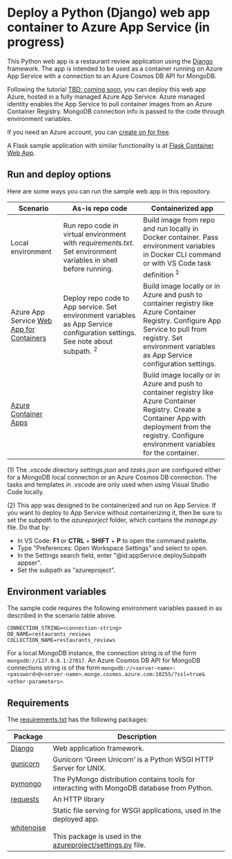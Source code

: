 # Deploy a Python (Django) web app container to Azure App Service (in progress)

This Python web app is a restaurant review application using the [Django](https://www.djangoproject.com/) framework. The app is intended to be used as a container running on Azure App Service with a connection to an Azure Cosmos DB API for MongoDB. 

Following the tutorial [TBD: coming soon](TBD), you can deploy this web app Azure, hosted in a fully managed Azure App Service. Azure managed identity enables the App Service to pull container images from an Azure Container Registry. MongoDB connection info is passed to the code through environment variables. 

If you need an Azure account, you can [create on for free](https://azure.microsoft.com/free/).

A Flask sample application with similar functionality is at [Flask Container Web App](https://github.com/Azure-Samples/msdocs-python-flask-container-web-app).

## Run and deploy options

Here are some ways you can run the sample web app in this repository.

| Scenario | As-is repo code        | Containerized app |
| ----------- | ----------- | ----------|
| Local environment | Run repo code in virtual environment with *requirements.txt*. Set environment variables in shell before running. | Build image from repo and run locally in Docker container. Pass environment variables in Docker CLI command or with VS Code task definition <sup>1<sup>. |
| Azure App Service [Web App for Containers](https://azure.microsoft.com/services/app-service/containers/) | Deploy repo code to App service. Set environment variables as App Service configuration settings. See note about subpath. <sup>2</sup> | Build image locally or in Azure and push to container registry like Azure Container Registry. Configure App Service to pull from registry. Set environment variables as App Service configuration settings. |
| [Azure Container Apps](https://docs.microsoft.com/azure/container-apps/overview) | &nbsp; |  Build image locally or in Azure and push to container registry like Azure Container Registry. Create a Container App with deployment from the registry. Configure environment variables for the container. |

(1) The *.vscode* directory *settings.json* and *tasks.json* are configured either for a MongoDB local connection or an Azure Cosmos DB connection. The tasks and templates in *.vscode* are only used when using Visual Studio Code locally.

(2) This app was designed to be containerized and run on App Service. If you want to deploy to App Service without containerizing it, then be sure to set the *subpath* to the *azureporject* folder, which contains the *manage.py* file. Do that by:

* In VS Code: **F1** or **CTRL** + **SHIFT** + **P** to open the command palette.
* Type "Preferences: Open Workspace Settings" and select to open.
* In the Settings search field, enter "@id:appService.deploySubpath appser".
* Set the subpath as "azureproject".


## Environment variables

The sample code requires the following environment variables passed in as described in the scenario table above.

```
CONNECTION_STRING=<connection-string>
DB_NAME=restaurants_reviews
COLLECTION_NAME=restaurants_reviews
```

For a local MongoDB instance, the connection string is of the form `mongodb://127.0.0.1:27017`. An Azure Cosmos DB API for MongoDB connections string is of the form `mongodb://<server-name>:<password>@<server-name>.mongo.cosmos.azure.com:10255/?ssl=true&<other-parameters>`.

## Requirements

The [requirements.txt](./requirements.txt) has the following packages:

| Package | Description |
| ------- | ----------- |
| [Django](https://pypi.org/project/Django/) | Web application framework. |
| [gunicorn](https://pypi.org/project/gunicorn/) | Gunicorn ‘Green Unicorn’ is a Python WSGI HTTP Server for UNIX. |
| [pymongo](https://pypi.org/project/pymongo/) | The PyMongo distribution contains tools for interacting with MongoDB database from Python. |
| [requests](https://pypi.org/project/requests/) | An HTTP library |
| [whitenoise](https://pypi.org/project/whitenoise/) | Static file serving for WSGI applications, used in the deployed app. <br><br> This package is used in the [azureproject/settings.py](./azureproject/azureproject/settings.py) file. |


